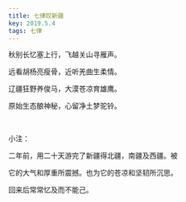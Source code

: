 ```yaml
---
title: 七律叹新疆
key: 2019.5.4
tags: 七律
---
```


秋别长忆塞上行，飞越关山寻雁声。

远看胡杨亮瘦骨，近听羌曲生柔情。

辽疆狂野养俊马，大漠苍凉育雄鹰。

原始生态酿神秘，心留净土梦驼铃。

</br>

小注：

二年前，用二十天游完了新疆得北疆，南疆及西疆。被

它的大气和厚重所震撼。也为它的苍凉和坚韧所沉思。

回来后常常忆及而不能己。

</br>

